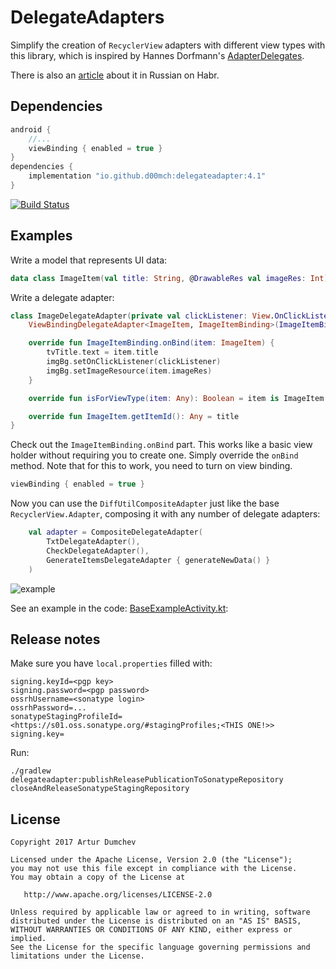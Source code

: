 # DelegateAdapters
Simplify the creation of `RecyclerView` adapters with different view types with this library, which is inspired by Hannes Dorfmann's [AdapterDelegates](https://github.com/sockeqwe/AdapterDelegates).

There is also an [article](https://habr.com/post/341738/) about it in Russian on Habr.

## Dependencies

```groovy
android {
    //...
    viewBinding { enabled = true }
}
dependencies {
    implementation "io.github.d00mch:delegateadapter:4.1"
}
```

[![Build Status](https://travis-ci.org/sockeqwe/AdapterDelegates.svg?branch=master)](https://jitpack.io/#Liverm0r/delegateadapters)

## Examples

Write a model that represents UI data:

```kotlin
data class ImageItem(val title: String, @DrawableRes val imageRes: Int)
```

Write a delegate adapter:

```kotlin
class ImageDelegateAdapter(private val clickListener: View.OnClickListener) :
    ViewBindingDelegateAdapter<ImageItem, ImageItemBinding>(ImageItemBinding::inflate) {

    override fun ImageItemBinding.onBind(item: ImageItem) {
        tvTitle.text = item.title
        imgBg.setOnClickListener(clickListener)
        imgBg.setImageResource(item.imageRes)
    }

    override fun isForViewType(item: Any): Boolean = item is ImageItem

    override fun ImageItem.getItemId(): Any = title
}
```

Check out the `ImageItemBinding.onBind` part. This works like a basic view holder without requiring you to create one. Simply override the `onBind` method. Note that for this to work, you need to turn on view binding.

```groovy
viewBinding { enabled = true }
```

Now you can use the `DiffUtilCompositeAdapter` just like the base `RecyclerView.Adapter`, composing it with any number of delegate adapters:

```kotlin
    val adapter = CompositeDelegateAdapter(
        TxtDelegateAdapter(),
        CheckDelegateAdapter(),
        GenerateItemsDelegateAdapter { generateNewData() }
    )
```

![example](https://github.com/Liverm0r/DelegateAdapters/blob/master/feed_example.jpg)

See an example in the code: [BaseExampleActivity.kt][1]:

[1]: https://github.com/Liverm0r/DelegateAdapters/blob/master/example/src/main/java/com/livermor/dumchev/delegateadapters/base/BaseExampleActivity.kt


## Release notes

Make sure you have `local.properties` filled with: 

```
signing.keyId=<pgp key>
signing.password=<pgp password>
ossrhUsername=<sonatype login>
ossrhPassword=...
sonatypeStagingProfileId=<https://s01.oss.sonatype.org/#stagingProfiles;<THIS ONE!>>
signing.key=
```

Run:

```
./gradlew delegateadapter:publishReleasePublicationToSonatypeRepository closeAndReleaseSonatypeStagingRepository
```

 ## License

```
Copyright 2017 Artur Dumchev 

Licensed under the Apache License, Version 2.0 (the "License");
you may not use this file except in compliance with the License.
You may obtain a copy of the License at

   http://www.apache.org/licenses/LICENSE-2.0

Unless required by applicable law or agreed to in writing, software
distributed under the License is distributed on an "AS IS" BASIS,
WITHOUT WARRANTIES OR CONDITIONS OF ANY KIND, either express or implied.
See the License for the specific language governing permissions and
limitations under the License.
```
